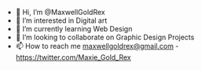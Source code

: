- 👋 Hi, I’m @MaxwellGoldRex
- 👀 I’m interested in Digital art 
- 🌱 I’m currently learning Web Design
- 💞️ I’m looking to collaborate on Graphic Design Projects
- 📫 How to reach me maxwellgoldrex@gmail.com - https://twitter.com/Maxie_Gold_Rex

<!---
MaxwellGoldRex/MaxwellGoldRex is a ✨ special ✨ repository because its `README.md` (this file) appears on your GitHub profile.
You can click the Preview link to take a look at your changes.
--->
